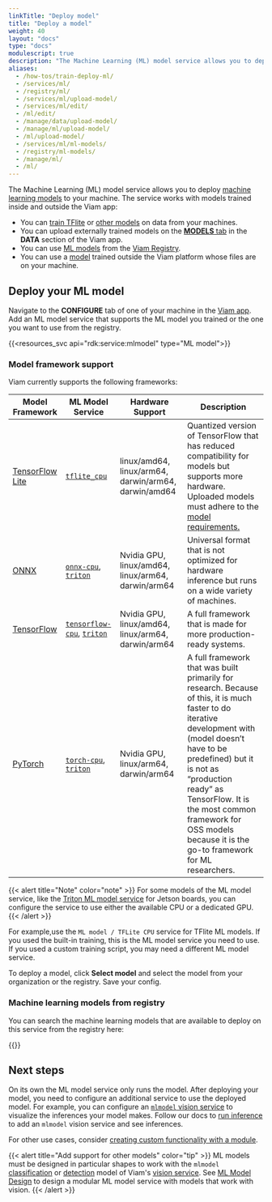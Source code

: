 ```yaml
---
linkTitle: "Deploy model"
title: "Deploy a model"
weight: 40
layout: "docs"
type: "docs"
modulescript: true
description: "The Machine Learning (ML) model service allows you to deploy machine learning models to your machine."
aliases:
  - /how-tos/train-deploy-ml/
  - /services/ml/
  - /registry/ml/
  - /services/ml/upload-model/
  - /services/ml/edit/
  - /ml/edit/
  - /manage/data/upload-model/
  - /manage/ml/upload-model/
  - /ml/upload-model/
  - /services/ml/ml-models/
  - /registry/ml-models/
  - /manage/ml/
  - /ml/
---
```


The Machine Learning (ML) model service allows you to deploy [machine learning models](/data-ai/ai/deploy/#deploy-your-ml-model) to your machine.
The service works with models trained inside and outside the Viam app:

- You can [train TFlite](/data-ai/ai/train-tflite/) or [other models](/data-ai/ai/train/) on data from your machines.
- You can upload externally trained models on the [**MODELS** tab](https://app.viam.com/data/models) in the **DATA** section of the Viam app.
- You can use [ML models](https://app.viam.com/registry?type=ML+Model) from the [Viam Registry](https://app.viam.com/registry).
- You can use a [model](/data-ai/ai/deploy/#deploy-your-ml-model) trained outside the Viam platform whose files are on your machine.

## Deploy your ML model

Navigate to the **CONFIGURE** tab of one of your machine in the [Viam app](https://app.viam.com).
Add an ML model service that supports the ML model you trained or the one you want to use from the registry.

{{<resources_svc api="rdk:service:mlmodel" type="ML model">}}

### Model framework support

Viam currently supports the following frameworks:

<!-- prettier-ignore -->
| Model Framework | ML Model Service | Hardware Support | Description |
| --------------- | --------------- | ------------------- | ----------- |
| [TensorFlow Lite](https://www.tensorflow.org/lite) | [`tflite_cpu`](https://github.com/viam-modules/mlmodel-tflite) | linux/amd64, linux/arm64, darwin/arm64, darwin/amd64 | Quantized version of TensorFlow that has reduced compatibility for models but supports more hardware. Uploaded models must adhere to the [model requirements.](https://github.com/viam-modules/mlmodel-tflite) |
| [ONNX](https://onnx.ai/) | [`onnx-cpu`](https://github.com/viam-labs/onnx-cpu), [`triton`](https://github.com/viamrobotics/viam-mlmodelservice-triton) |  Nvidia GPU, linux/amd64, linux/arm64, darwin/arm64 | Universal format that is not optimized for hardware inference but runs on a wide variety of machines. |
| [TensorFlow](https://www.tensorflow.org/) | [`tensorflow-cpu`](https://github.com/viam-modules/tensorflow-cpu), [`triton`](https://github.com/viamrobotics/viam-mlmodelservice-triton) | Nvidia GPU, linux/amd64, linux/arm64, darwin/arm64 | A full framework that is made for more production-ready systems. |
| [PyTorch](https://pytorch.org/) | [`torch-cpu`](https://github.com/viam-modules/torch), [`triton`](https://github.com/viamrobotics/viam-mlmodelservice-triton) | Nvidia GPU, linux/arm64, darwin/arm64 | A full framework that was built primarily for research. Because of this, it is much faster to do iterative development with (model doesn’t have to be predefined) but it is not as “production ready” as TensorFlow. It is the most common framework for OSS models because it is the go-to framework for ML researchers. |

{{< alert title="Note" color="note" >}}
For some models of the ML model service, like the [Triton ML model service](https://github.com/viamrobotics/viam-mlmodelservice-triton/) for Jetson boards, you can configure the service to use either the available CPU or a dedicated GPU.
{{< /alert >}}

For example,use the `ML model / TFLite CPU` service for TFlite ML models.
If you used the built-in training, this is the ML model service you need to use.
If you used a custom training script, you may need a different ML model service.

To deploy a model, click **Select model** and select the model from your organization or the registry.
Save your config.

### Machine learning models from registry

You can search the machine learning models that are available to deploy on this service from the registry here:

{{<mlmodels>}}

## Next steps

On its own the ML model service only runs the model.
After deploying your model, you need to configure an additional service to use the deployed model.
For example, you can configure an [`mlmodel` vision service](/operate/reference/services/vision/) to visualize the inferences your model makes.
Follow our docs to [run inference](/data-ai/ai/run-inference/) to add an `mlmodel` vision service and see inferences.

For other use cases, consider [creating custom functionality with a module](/operate/get-started/other-hardware/).

{{< alert title="Add support for other models" color="tip" >}}
ML models must be designed in particular shapes to work with the `mlmodel` [classification](/operate/reference/services/vision/mlmodel/) or [detection](/operate/reference/services/vision/mlmodel/) model of Viam's [vision service](/operate/reference/services/vision/).
See [ML Model Design](/data-ai/reference/mlmodel-design/) to design a modular ML model service with models that work with vision.
{{< /alert >}}
